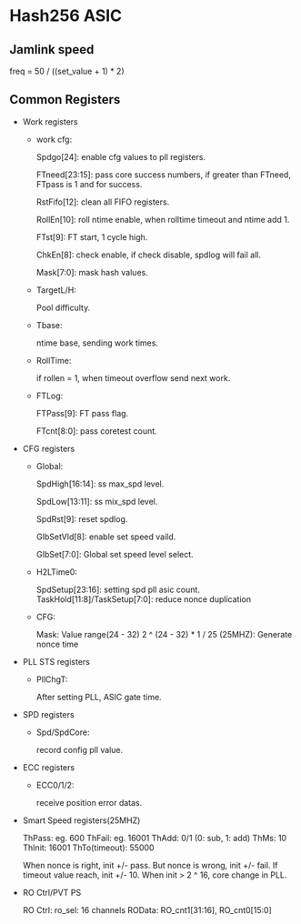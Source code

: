 # Hash256 ASIC

## Jamlink speed
freq = 50 / ((set_value + 1) * 2)

## Common Registers

- Work registers

	- work cfg:

		Spdgo[24]: enable cfg values to pll registers.

		FTneed[23:15]: pass core success numbers, if greater than FTneed, FTpass is 1 and for success.

		RstFifo[12]: clean all FIFO registers.

		RollEn[10]: roll ntime enable, when rolltime timeout and ntime add 1.

		FTst[9]: FT start, 1 cycle high.

		ChkEn[8]: check enable, if check disable, spdlog will fail all.

		Mask[7:0]: mask hash values.

	- TargetL/H:

		Pool difficulty.

	- Tbase:

		ntime base, sending work times.

	- RollTime:

		if rollen = 1, when timeout overflow send next work.

	- FTLog:

		FTPass[9]: FT pass flag.

		FTcnt[8:0]: pass coretest count.

- CFG registers

	- Global:

		SpdHigh[16:14]: ss max_spd level.

		SpdLow[13:11]: ss mix_spd level.

		SpdRst[9]: reset spdlog.

		GlbSetVld[8]: enable set speed vaild.

		GlbSet[7:0]: Global set speed level select.

	- H2LTime0:

		SpdSetup[23:16]: setting spd pll asic count.
		TaskHold[11:8]/TaskSetup[7:0]: reduce nonce duplication

	- CFG:

		Mask: Value range(24 - 32)
		2 ^ (24 - 32) * 1 / 25 (25MHZ): Generate nonce time


- PLL STS registers

	- PllChgT:

		After setting PLL, ASIC gate time.

- SPD registers

	- Spd/SpdCore:

		record config pll value.

- ECC registers

	- ECC0/1/2:

		receive position error datas.

- Smart Speed registers(25MHZ)

	ThPass: eg. 600
	ThFail: eg. 16001
	ThAdd: 0/1 (0: sub, 1: add)
	ThMs: 10
	ThInit: 16001
	ThTo(timeout): 55000

	When nonce is right, init +/- pass. But nonce is wrong, init +/- fail.
	If timeout value reach, init +/- 10.
	When init > 2 ^ 16, core change in PLL.

- RO Ctrl/PVT PS

	RO Ctrl: ro_sel: 16 channels
	ROData: RO_cnt1[31:16], RO_cnt0[15:0]
